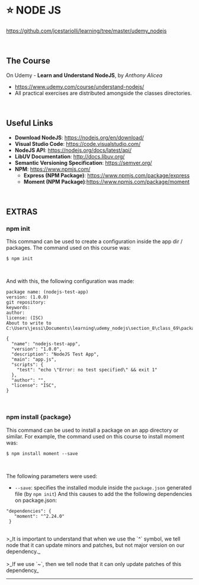 # :star: NODE JS 
https://github.com/jcestariolli/learning/tree/master/udemy_nodejs

<br/>

## The Course
On Udemy - **Learn and Understand NodeJS**, by *Anthony Alicea*
* https://www.udemy.com/course/understand-nodejs/
* All practical exercises are distributed amongside the classes directories.

<br/>

## Useful Links
* **Download NodeJS**: https://nodejs.org/en/download/
* **Visual Studio Code**: https://code.visualstudio.com/
* **NodeJS API**: https://nodejs.org/docs/latest/api/
* **LibUV Documentation**: http://docs.libuv.org/
* **Semantic Versioning Specification**: https://semver.org/
* **NPM**: https://www.npmjs.com/
  * **Express (NPM Package)**: https://www.npmjs.com/package/express
  * **Moment (NPM Package)**:https://www.npmjs.com/package/moment

<br/>


## EXTRAS

### **npm init**
This command can be used to create a configuration inside the app dir / packages. The command used on this course was:
```
$ npm init
```
<br/>

And with this, the following configuration was made:
```
package name: (nodejs-test-app)
version: (1.0.0)
git repository:
keywords:
author:
license: (ISC)
About to write to C:\Users\jessi\Documents\learning\udemy_nodejs\section_8\class_69\package.json:

{
  "name": "nodejs-test-app",
  "version": "1.0.0",
  "description": "NodeJS Test App",
  "main": "app.js",
  "scripts": {
    "test": "echo \"Error: no test specified\" && exit 1"
  },
  "author": "",
  "license": "ISC",
}
```

<br/>

### npm install {package}
This command can be used to install a package on an app directory or similar. For example, the command used on this course to install moment was:
```
$ npm install moment --save
```

<br/>

The following parameters were used:
* `--save`: specifies the installed module inside the `package.json` generated file (by `npm init`)
 And this causes to add the the following dependencies on package.json:
 ```
 "dependencies": {
    "moment": "^2.24.0"
  }
 ```
 <br/>
 >_It is important to understand that when we use the `^` symbol, we tell node that it can update minors and patches, but not major version on our dependency._<br/><br/>
>_If we use `~`, then we tell node that it can only update patches of this dependency_

<br/>
 
--------------------------------------------------
